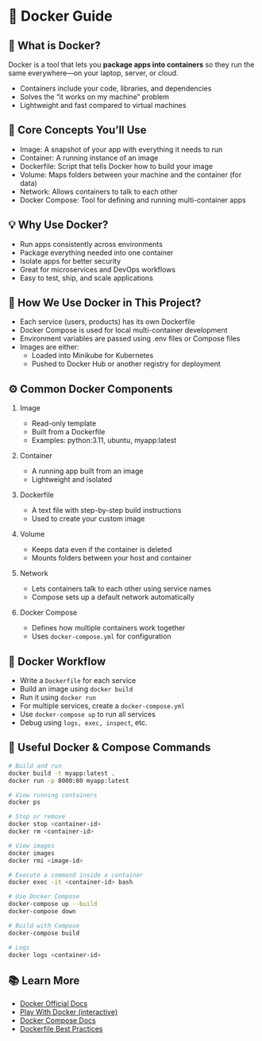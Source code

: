 # 🐳 Docker Guide

## 🔧 What is Docker?
Docker is a tool that lets you **package apps into containers** so they run the same everywhere—on your laptop, server, or cloud.

- Containers include your code, libraries, and dependencies
- Solves the “it works on my machine” problem
- Lightweight and fast compared to virtual machines

## 🧩 Core Concepts You’ll Use
- Image: A snapshot of your app with everything it needs to run
- Container: A running instance of an image
- Dockerfile: Script that tells Docker how to build your image
- Volume: Maps folders between your machine and the container (for data)
- Network: Allows containers to talk to each other
- Docker Compose: Tool for defining and running multi-container apps

## 💡 Why Use Docker?
- Run apps consistently across environments
- Package everything needed into one container
- Isolate apps for better security
- Great for microservices and DevOps workflows
- Easy to test, ship, and scale applications

## 🧱 How We Use Docker in This Project?
- Each service (users, products) has its own Dockerfile
- Docker Compose is used for local multi-container development
- Environment variables are passed using .env files or Compose files
- Images are either:
    - Loaded into Minikube for Kubernetes
    - Pushed to Docker Hub or another registry for deployment

## ⚙️ Common Docker Components
1. Image
    - Read-only template
    - Built from a Dockerfile
    - Examples: python:3.11, ubuntu, myapp:latest

2. Container
    - A running app built from an image
    - Lightweight and isolated

3. Dockerfile
    - A text file with step-by-step build instructions
    - Used to create your custom image

4. Volume
    - Keeps data even if the container is deleted
    - Mounts folders between your host and container

5. Network
    - Lets containers talk to each other using service names
    - Compose sets up a default network automatically

6. Docker Compose
    - Defines how multiple containers work together
    - Uses `docker-compose.yml` for configuration

## 🔁 Docker Workflow
- Write a `Dockerfile` for each service
- Build an image using `docker build`
- Run it using `docker run`
- For multiple services, create a `docker-compose.yml`
- Use `docker-compose up` to run all services
- Debug using `logs, exec, inspect`, etc.


## 🧪 Useful Docker & Compose Commands
```bash
# Build and run
docker build -t myapp:latest .
docker run -p 8000:80 myapp:latest

# View running containers
docker ps

# Stop or remove
docker stop <container-id>
docker rm <container-id>

# View images
docker images
docker rmi <image-id>

# Execute a command inside a container
docker exec -it <container-id> bash

# Use Docker Compose
docker-compose up --build
docker-compose down

# Build with Compose
docker-compose build

# Logs
docker logs <container-id>
```


## 📚 Learn More

* [Docker Official Docs](https://docs.docker.com/)
* [Play With Docker (interactive)](https://labs.play-with-docker.com/)
* [Docker Compose Docs](https://docs.docker.com/compose/)
* [Dockerfile Best Practices](https://docs.docker.com/develop/develop-images/dockerfile_best-practices/)
